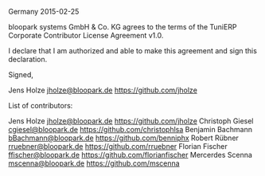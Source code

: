 Germany 2015-02-25

bloopark systems GmbH & Co. KG agrees to the terms of the TuniERP Corporate 
Contributor License Agreement v1.0.

I declare that I am authorized and able to make this agreement and sign this
declaration.

Signed,

Jens Holze  jholze@bloopark.de https://github.com/jholze

List of contributors:

Jens Holze jholze@bloopark.de https://github.com/jholze
Christoph Giesel cgiesel@bloopark.de https://github.com/christophlsa
Benjamin Bachmann bBachmann@bloopark.de https://github.com/benniphx
Robert Rübner rruebner@bloopark.de https://github.com/rruebner
Florian Fischer ffischer@bloopark.de https://github.com/florianfischer
Mercerdes Scenna mscenna@bloopark.de https://github.com/mscenna
